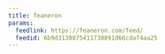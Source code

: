 ```yaml
---
title: feaneron
params:
  feedlink: https://feaneron.com/feed/
  feedid: 6b9d3130875411738091d66cdaf4aa25
---
```

